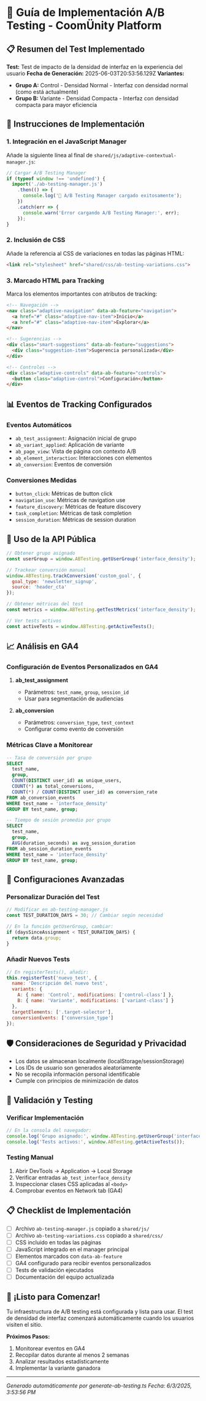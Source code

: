 # 🧪 Guía de Implementación A/B Testing - CoomÜnity Platform

## 📋 Resumen del Test Implementado

**Test:** Test de impacto de la densidad de interfaz en la experiencia del usuario
**Fecha de Generación:** 2025-06-03T20:53:56.129Z
**Variantes:**
- **Grupo A:** Control - Densidad Normal - Interfaz con densidad normal (como está actualmente)
- **Grupo B:** Variante - Densidad Compacta - Interfaz con densidad compacta para mayor eficiencia

## 🚀 Instrucciones de Implementación

### 1. Integración en el JavaScript Manager

Añade la siguiente línea al final de `shared/js/adaptive-contextual-manager.js`:

```javascript
// Cargar A/B Testing Manager
if (typeof window !== 'undefined') {
  import('./ab-testing-manager.js')
    .then(() => {
      console.log('🧪 A/B Testing Manager cargado exitosamente');
    })
    .catch(err => {
      console.warn('Error cargando A/B Testing Manager:', err);
    });
}
```

### 2. Inclusión de CSS

Añade la referencia al CSS de variaciones en todas las páginas HTML:

```html
<link rel="stylesheet" href="shared/css/ab-testing-variations.css">
```

### 3. Marcado HTML para Tracking

Marca los elementos importantes con atributos de tracking:

```html
<!-- Navegación -->
<nav class="adaptive-navigation" data-ab-feature="navigation">
  <a href="#" class="adaptive-nav-item">Inicio</a>
  <a href="#" class="adaptive-nav-item">Explorar</a>
</nav>

<!-- Sugerencias -->
<div class="smart-suggestions" data-ab-feature="suggestions">
  <div class="suggestion-item">Sugerencia personalizada</div>
</div>

<!-- Controles -->
<div class="adaptive-controls" data-ab-feature="controls">
  <button class="adaptive-control">Configuración</button>
</div>
```

## 📊 Eventos de Tracking Configurados

### Eventos Automáticos
- `ab_test_assignment`: Asignación inicial de grupo
- `ab_variant_applied`: Aplicación de variante
- `ab_page_view`: Vista de página con contexto A/B
- `ab_element_interaction`: Interacciones con elementos
- `ab_conversion`: Eventos de conversión

### Conversiones Medidas
- `button_click`: Métricas de button click
- `navigation_use`: Métricas de navigation use
- `feature_discovery`: Métricas de feature discovery
- `task_completion`: Métricas de task completion
- `session_duration`: Métricas de session duration

## 🎯 Uso de la API Pública

```javascript
// Obtener grupo asignado
const userGroup = window.ABTesting.getUserGroup('interface_density');

// Trackear conversión manual
window.ABTesting.trackConversion('custom_goal', {
  goal_type: 'newsletter_signup',
  source: 'header_cta'
});

// Obtener métricas del test
const metrics = window.ABTesting.getTestMetrics('interface_density');

// Ver tests activos
const activeTests = window.ABTesting.getActiveTests();
```

## 📈 Análisis en GA4

### Configuración de Eventos Personalizados en GA4

1. **ab_test_assignment**
   - Parámetros: `test_name`, `group`, `session_id`
   - Usar para segmentación de audiencias

2. **ab_conversion**
   - Parámetros: `conversion_type`, `test_context`
   - Configurar como evento de conversión

### Métricas Clave a Monitorear

```sql
-- Tasa de conversión por grupo
SELECT 
  test_name,
  group,
  COUNT(DISTINCT user_id) as unique_users,
  COUNT(*) as total_conversions,
  COUNT(*) / COUNT(DISTINCT user_id) as conversion_rate
FROM ab_conversion_events
WHERE test_name = 'interface_density'
GROUP BY test_name, group;

-- Tiempo de sesión promedio por grupo
SELECT 
  test_name,
  group,
  AVG(duration_seconds) as avg_session_duration
FROM ab_session_duration_events
WHERE test_name = 'interface_density'
GROUP BY test_name, group;
```

## 🔧 Configuraciones Avanzadas

### Personalizar Duración del Test

```javascript
// Modificar en ab-testing-manager.js
const TEST_DURATION_DAYS = 30; // Cambiar según necesidad

// En la función getUserGroup, cambiar:
if (daysSinceAssignment < TEST_DURATION_DAYS) {
  return data.group;
}
```

### Añadir Nuevos Tests

```javascript
// En registerTests(), añadir:
this.registerTest('nuevo_test', {
  name: 'Descripción del nuevo test',
  variants: {
    A: { name: 'Control', modifications: ['control-class'] },
    B: { name: 'Variante', modifications: ['variant-class'] }
  },
  targetElements: ['.target-selector'],
  conversionEvents: ['conversion_type']
});
```

## 🛡️ Consideraciones de Seguridad y Privacidad

- Los datos se almacenan localmente (localStorage/sessionStorage)
- Los IDs de usuario son generados aleatoriamente
- No se recopila información personal identificable
- Cumple con principios de minimización de datos

## 🧪 Validación y Testing

### Verificar Implementación

```javascript
// En la consola del navegador:
console.log('Grupo asignado:', window.ABTesting.getUserGroup('interface_density'));
console.log('Tests activos:', window.ABTesting.getActiveTests());
```

### Testing Manual

1. Abrir DevTools → Application → Local Storage
2. Verificar entradas `ab_test_interface_density`
3. Inspeccionar clases CSS aplicadas al `<body>`
4. Comprobar eventos en Network tab (GA4)

## 📋 Checklist de Implementación

- [ ] Archivo `ab-testing-manager.js` copiado a `shared/js/`
- [ ] Archivo `ab-testing-variations.css` copiado a `shared/css/`
- [ ] CSS incluido en todas las páginas
- [ ] JavaScript integrado en el manager principal
- [ ] Elementos marcados con `data-ab-feature`
- [ ] GA4 configurado para recibir eventos personalizados
- [ ] Tests de validación ejecutados
- [ ] Documentación del equipo actualizada

## 🎉 ¡Listo para Comenzar!

Tu infraestructura de A/B testing está configurada y lista para usar. El test de densidad de interfaz comenzará automáticamente cuando los usuarios visiten el sitio.

**Próximos Pasos:**
1. Monitorear eventos en GA4
2. Recopilar datos durante al menos 2 semanas
3. Analizar resultados estadísticamente
4. Implementar la variante ganadora

---

*Generado automáticamente por generate-ab-testing.ts*
*Fecha: 6/3/2025, 3:53:56 PM*